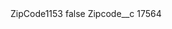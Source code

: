 <?xml version="1.0" encoding="UTF-8"?>
<CustomMetadata xmlns="http://soap.sforce.com/2006/04/metadata" xmlns:xsi="http://www.w3.org/2001/XMLSchema-instance" xmlns:xsd="http://www.w3.org/2001/XMLSchema">
    <label>ZipCode1153</label>
    <protected>false</protected>
    <values>
        <field>Zipcode__c</field>
        <value xsi:type="xsd:string">17564</value>
    </values>
</CustomMetadata>
